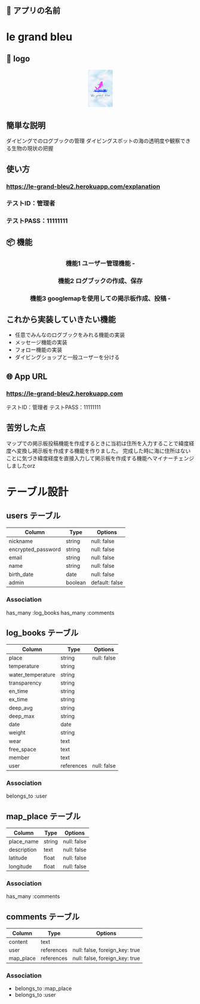 ## :tropical_fish: アプリの名前

# le grand bleu

## :art: logo

<p align="center">
  <img src="/app/assets/images/image0.png" height=100px >  
</p>

## 簡単な説明
 
ダイビングでのログブックの管理
ダイビングスポットの海の透明度や観察できる生物の現状の把握
 
## 使い方
 
### **https://le-grand-bleu2.herokuapp.com/explanation**
### テストID：管理者
### テストPASS：11111111
 
 

## 📦 機能

<h3 align="center"> 機能1 ユーザー管理機能 -</h3>

<h3 align="center"> 機能2 ログブックの作成、保存 </h3> 

<h3 align="center"> 機能3 googlemapを使用しての掲示板作成、投稿 -</h3>

 
## これから実装していきたい機能
 
- 任意でみんなのログブックをみれる機能の実装
- メッセージ機能の実装
- フォロー機能の実装
- ダイビングショップと一般ユーザーを分ける

## 🌐 App URL

### **https://le-grand-bleu2.herokuapp.com** 
テストID：管理者
テストPASS：11111111

## 苦労した点

マップでの掲示板投稿機能を作成するときに当初は住所を入力することで緯度経度へ変換し掲示板を作成する機能を作りました。
完成した時に海に住所はないことに気づき緯度経度を直接入力して掲示板を作成する機能へマイナーチェンジしましたorz


# テーブル設計

## users テーブル

| Column             | Type   | Options        |
| ------------------ | ------ | -------------- |
| nickname           | string | null: false    |
| encrypted_password | string | null: false    |
| email              | string | null: false    |
| name               | string | null: false    |
| birth_date         | date   | null: false    |
| admin              | boolean| default: false |
### Association
has_many :log_books
has_many :comments

## log_books テーブル

| Column                    | Type     | Options     |
| ------------------------- | -------  | ----------- |
| place                     | string   | null: false |
| temperature               | string   |             |
| water_temperature         | string   |             |
| transparency              | string   |             |
| en_time                   | string   |             | 
| ex_time                   | string   |             |
| deep_avg                  | string   |             |
| deep_max                  | string   |             |
| date                      | date     |             |
| weight                    | string   |             |
| wear                      | text     |             |
| free_space                | text     |             |
| member                    | text     |             |
| user                      |references| null: false |
### Association

belongs_to :user

## map_place テーブル


|Column	     |Type   |Options          |
| -----------|------ |-----------------|
|place_name  |string |null: false      |
|description |text   |null: false      |
| latitude   |float	 | null: false     |
| longitude	 |float	 | null: false     |


### Association
has_many :comments


## comments テーブル

| Column   | Type       | Options                        |
| -------- | ---------- | ------------------------------ |
| content  | text       |                                |
| user     | references | null: false, foreign_key: true |
| map_place| references | null: false, foreign_key: true |

### Association

- belongs_to :map_place
- belongs_to  :user
